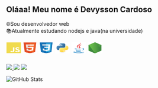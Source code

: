 ## Oláaa! Meu nome é Devysson Cardoso
<div>
  🌐Sou desenvolvedor web<br>
  📚Atualmente estudando nodejs e java(na universidade)
<div>
<div style="display: inline_block"><br>
  <img align="center" alt="js" height="30" width="40" src="https://raw.githubusercontent.com/devicons/devicon/master/icons/javascript/javascript-plain.svg">
  <img align="center" alt="html" height="30" width="40" src="https://raw.githubusercontent.com/devicons/devicon/master/icons/html5/html5-original.svg">
  <img align="center" alt="css" height="30" width="40" src="https://raw.githubusercontent.com/devicons/devicon/master/icons/css3/css3-original.svg">
  <img align="center" alt="python" height="30" width="40" src="https://raw.githubusercontent.com/devicons/devicon/master/icons/python/python-original.svg">
  <img align="center" alt="nodejs" height="30" width="40" src="https://raw.githubusercontent.com/devicons/devicon/master/icons/java/java-original.svg">
  <img align="center" alt="nodejs" height="30" width="40" src="https://raw.githubusercontent.com/devicons/devicon/master/icons/nodejs/nodejs-original.svg">
</div>
  
  ##
 
<div> 
  
  <a href="https://www.linkedin.com/in/devyssonsc" target="_blank"><img src="https://img.shields.io/badge/-LinkedIn-%230077B5?style=for-the-badge&logo=linkedin&logoColor=white" target="linkedin.com/in/devyssonsc">
  <a href="https://instagram.com/devyssonsc" target="_blank"><img src="https://img.shields.io/badge/-Instagram-%23E4405F?style=for-the-badge&logo=instagram&logoColor=white" target="instagram.com/devyssonsc"></a>
  <a href="https://twitter.com/_devyssonsc" target="_blank"><img src="https://img.shields.io/badge/Twitter-1DA1F2?style=for-the-badge&logo=twitter&logoColor=white" target="twitter.com/_devyssonsc"></a> </a> 
  
</div>

![GitHub Stats](https://github-readme-stats.vercel.app/api/top-langs/?username=devyssonsc&layout=compact&langs-count=16&theme=dracula)
